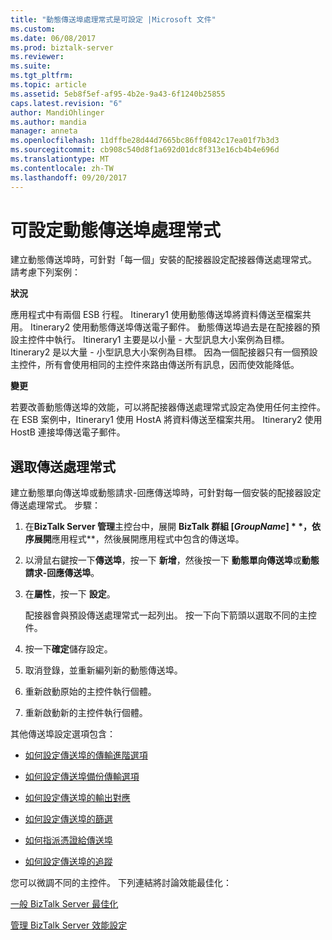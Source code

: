 ```yaml
---
title: "動態傳送埠處理常式是可設定 |Microsoft 文件"
ms.custom: 
ms.date: 06/08/2017
ms.prod: biztalk-server
ms.reviewer: 
ms.suite: 
ms.tgt_pltfrm: 
ms.topic: article
ms.assetid: 5eb8f5ef-af95-4b2e-9a43-6f1240b25855
caps.latest.revision: "6"
author: MandiOhlinger
ms.author: mandia
manager: anneta
ms.openlocfilehash: 11dffbe28d44d7665bc86ff0842c17ea01f7b3d3
ms.sourcegitcommit: cb908c540d8f1a692d01dc8f313e16cb4b4e696d
ms.translationtype: MT
ms.contentlocale: zh-TW
ms.lasthandoff: 09/20/2017
---
```

# <a name="dynamic-send-port-handler-is-configurable"></a>可設定動態傳送埠處理常式
建立動態傳送埠時，可針對「每一個」安裝的配接器設定配接器傳送處理常式。 請考慮下列案例：  
  
 **狀況**  
  
 應用程式中有兩個 ESB 行程。 Itinerary1 使用動態傳送埠將資料傳送至檔案共用。 Itinerary2 使用動態傳送埠傳送電子郵件。 動態傳送埠過去是在配接器的預設主控件中執行。 Itinerary1 主要是以小量 - 大型訊息大小案例為目標。 Itinerary2 是以大量 - 小型訊息大小案例為目標。 因為一個配接器只有一個預設主控件，所有會使用相同的主控件來路由傳送所有訊息，因而使效能降低。  
  
 **變更**  
  
 若要改善動態傳送埠的效能，可以將配接器傳送處理常式設定為使用任何主控件。 在 ESB 案例中，Itinerary1 使用 HostA 將資料傳送至檔案共用。 Itinerary2 使用 HostB 連接埠傳送電子郵件。  
  
## <a name="select-a-send-handler"></a>選取傳送處理常式  
 建立動態單向傳送埠或動態請求-回應傳送埠時，可針對每一個安裝的配接器設定傳送處理常式。 步驟：  
  
1.  在**BizTalk Server 管理**主控台中，展開 **BizTalk 群組 [*GroupName*] * *，依序展開**應用程式**，然後展開應用程式中包含的傳送埠。  
  
2.  以滑鼠右鍵按一下**傳送埠**，按一下 **新增**，然後按一下 **動態單向傳送埠**或**動態請求-回應傳送埠**。  
  
3.  在**屬性**，按一下 **設定**。  
  
     配接器會與預設傳送處理常式一起列出。 按一下向下箭頭以選取不同的主控件。  
  
4.  按一下**確定**儲存設定。  
  
5.  取消登錄，並重新編列新的動態傳送埠。  
  
6.  重新啟動原始的主控件執行個體。  
  
7.  重新啟動新的主控件執行個體。  
  
 其他傳送埠設定選項包含：  
  
-   [如何設定傳送埠的傳輸進階選項](http://go.microsoft.com/fwlink/p/?LinkId=267697)  
  
-   [如何設定傳送埠備份傳輸選項](http://go.microsoft.com/fwlink/p/?LinkId=267698)  
  
-   [如何設定傳送埠的輸出對應](http://go.microsoft.com/fwlink/p/?LinkId=267699)  
  
-   [如何設定傳送埠的篩選](http://go.microsoft.com/fwlink/p/?LinkId=267700)  
  
-   [如何指派憑證給傳送埠](http://go.microsoft.com/fwlink/p/?LinkId=267701)  
  
-   [如何設定傳送埠的追蹤](http://go.microsoft.com/fwlink/p/?LinkId=267702)  
  
 您可以微調不同的主控件。 下列連結將討論效能最佳化：  
  
 [一般 BizTalk Server 最佳化](http://go.microsoft.com/fwlink/p/?LinkId=267703)  
  
 [管理 BizTalk Server 效能設定](http://go.microsoft.com/fwlink/p/?LinkId=267704)